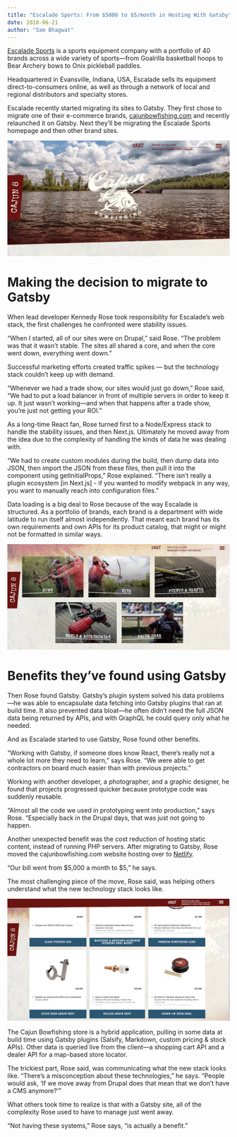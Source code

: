```yaml
---
title: "Escalade Sports: From $5000 to $5/month in Hosting With Gatsby"
date: 2018-06-21
author: "Sam Bhagwat"
---
```


[Escalade Sports](https://www.escaladesports.com/) is a sports equipment company with a portfolio of 40 brands across a wide variety of sports—from Goalrilla basketball hoops to Bear Archery bows to Onix pickleball paddles.

Headquartered in Evansville, Indiana, USA, Escalade sells its equipment direct-to-consumers online, as well as through a network of local and regional distributors and specialty stores.

Escalade recently started migrating its sites to Gatsby. They first chose to migrate one of their e-commerce brands, [cajunbowfishing.com](https://cajunbowfishing.com/) and recently relaunched it on Gatsby. Next they’ll be migrating the Escalade Sports homepage and then other brand sites.

![cajunbowfishing.com homepage](./cajun-bowfishing-homepage.jpg)

# Making the decision to migrate to Gatsby

When lead developer Kennedy Rose took responsibility for Escalade’s web stack, the first challenges he confronted were stability issues.

“When I started, all of our sites were on Drupal,” said Rose. “The problem was that it wasn’t stable. The sites all shared a core, and when the core went down, everything went down.”

Successful marketing efforts created traffic spikes — but the technology stack couldn’t keep up with demand.

“Whenever we had a trade show, our sites would just go down,” Rose said, “We had to put a load balancer in front of multiple servers in order to keep it up. It just wasn’t working—and when that happens after a trade show, you’re just not getting your ROI.”

As a long-time React fan, Rose turned first to a Node/Express stack to handle the stability issues, and then Next.js. Ultimately he moved away from the idea due to the complexity of handling the kinds of data he was dealing with.

“We had to create custom modules during the build, then dump data into JSON, then import the JSON from these files, then pull it into the component using getInitialProps,” Rose explained. “There isn’t really a plugin ecosystem [in Next.js] - if you wanted to modify webpack in any way, you want to manually reach into configuration files.”

Data loading is a big deal to Rose because of the way Escalade is structured. As a portfolio of brands, each brand is a department with wide latitude to run itself almost independently. That meant each brand has its own requirements and own APIs for its product catalog, that might or might not be formatted in similar ways.

![cajunbowfishing.com product categories](./cajun-bowfishing-product-categories.jpg)

# Benefits they’ve found using Gatsby

Then Rose found Gatsby. Gatsby’s plugin system solved his data problems—he was able to encapsulate data fetching into Gatsby plugins that ran at build time. It also prevented data bloat—he often didn’t need the full JSON data being returned by APIs, and with GraphQL he could query only what he needed.

And as Escalade started to use Gatsby, Rose found other benefits.

“Working with Gatsby, if someone does know React, there’s really not a whole lot more they need to learn,” says Rose. “We were able to get contractors on board much easier than with previous projects.”

Working with another developer, a photographer, and a graphic designer, he found that projects progressed quicker because prototype code was suddenly reusable.

“Almost all the code we used in prototyping went into production,” says Rose. “Especially back in the Drupal days, that was just not going to happen.

Another unexpected benefit was the cost reduction of hosting static content, instead of running PHP servers. After migrating to Gatsby, Rose moved the cajunbowfishing.com website hosting over to [Netlify](https://www.netlify.com).

“Our bill went from $5,000 a month to \$5,” he says.

The most challenging piece of the move, Rose said, was helping others understand what the new technology stack looks like.

![cajunbowfishing.com products](./cajun-bowfishing-products.jpg)

The Cajun Bowfishing store is a hybrid application, pulling in some data at build time using Gatsby plugins (Salsify, Markdown, custom pricing & stock APIs). Other data is queried live from the client—a shopping cart API and a dealer API for a map-based store locator.

The trickiest part, Rose said, was communicating what the new stack looks like. “There’s a misconception about these technologies,” he says. “People would ask, ‘If we move away from Drupal does that mean that we don’t have a CMS anymore?’”

What others took time to realize is that with a Gatsby site, all of the complexity Rose used to have to manage just went away.

“Not having these systems,” Rose says, “is actually a benefit.”